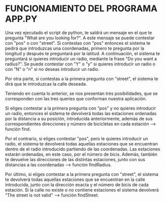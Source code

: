 # FUNCIONAMIENTO DEL PROGRAMA APP.PY

Una vez ejecutado el script de python, te saldrá un mensaje en el que te pregunta "What are you looking for?". A este mensaje se puede contestar con "pos" o con "street". Si contestas con "pos" entonces el sistema te pedirá que introduzcas una coordenadas, primero te pregunta por la longitud y después te preguntará por la latitud. A continuación, el sistema te preguntará si quieres introducir un radio, mediante la frase "Do you want a radius?". Se puede contestar con "Y" o "y" si quieres introducir un radio o con "N" o "n" si no deseas introducir un radio.

Por otra parte, si contestas a la primera pregunta con "street", el sistema te dirá que le introduzcas la calle deseada.

Teniendo en cuenta lo anterior, se nos presentan tres posibilidades, que se corresponden con las tres queries que conforman nuestra aplicación.

Si eliges contestar a la primera pregunta con "pos" y no quieres introducir un radio, entonces el sistema te devolverá todas las estaciones ordenadas por la distancia a su posición, introducida anteriormente, además de sus correspondientes direcciones y número de bicicletas en cada estación --> función find.

Por el contrario, si eliges contestar "pos", pero le quieres introducir un radio, el sistema te devolverá todas aquellas estaciones que se encuentran dentro de el radio introducido partiendo de las coordenadas. Las estaciones estarán ordenadas, en este caso, por el número de bicis. Además, también te devuelve las direcciones de las distintas estaciones, junto con sus distancias a las coordenadas --> función findRadius.

Por último, si eliges contestar a la primera pregunta con "street", el sistema te devolverá todas aquellas estaciones que se encuentran en la calle introducida, junto con la dirección exacta y el número de bicis de cada estación. Si la calle no existe o no contiene estaciones el sistema devolverá "The street is not valid" --> función findStreet.
